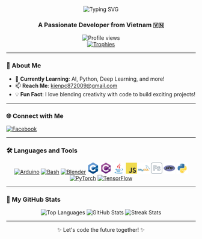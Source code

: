 <p align="center">
  <img src="https://readme-typing-svg.herokuapp.com?font=Fira+Code&size=28&color=1E3C72&center=true&vCenter=true&width=450&lines=Hi+👋,+I'm+Hà+Trí+Kiên" alt="Typing SVG">
</p>
<h3 align="center">A Passionate Developer from Vietnam 🇻🇳</h3>

<p align="center">
  <img src="https://komarev.com/ghpvc/?username=kienpc1234&label=Profile%20views&color=0e75b6&style=flat" alt="Profile views">
  <br>
  <a href="https://github.com/ryo-ma/github-profile-trophy">
    <img src="https://github-profile-trophy.vercel.app/?username=kienpc1234&theme=dracula&margin-w=8&margin-h=8&no-frame=true&column=6" alt="Trophies">
  </a>
</p>

---

### 🚀 About Me
- 🌱 **Currently Learning**: AI, Python, Deep Learning, and more!
- 📫 **Reach Me**: [kienpc872009@gmail.com](mailto:kienpc872009@gmail.com)
- 💡 **Fun Fact**: I love blending creativity with code to build exciting projects!

---

<p align="center">
  <h3>🌐 Connect with Me</h3>
  <a href="https://fb.com/hatrikienfhl31796" target="_blank">
    <img src="https://raw.githubusercontent.com/rahuldkjain/github-profile-readme-generator/master/src/images/icons/Social/facebook.svg" alt="Facebook" height="30" width="30">
  </a>
</p>

---

### 🛠️ Languages and Tools
<p align="center">
  <a href="https://www.arduino.cc/" target="_blank"><img src="https://cdn.worldvectorlogo.com/logos/arduino-1.svg" alt="Arduino" width="30" height="30"></a>
  <a href="https://www.gnu.org/software/bash/" target="_blank"><img src="https://www.vectorlogo.zone/logos/gnu_bash/gnu_bash-icon.svg" alt="Bash" width="30" height="30"></a>
  <a href="https://www.blender.org/" target="_blank"><img src="https://download.blender.org/branding/community/blender_community_badge_white.svg" alt="Blender" width="30" height="30"></a>
  <a href="https://www.w3schools.com/cpp/" target="_blank"><img src="https://raw.githubusercontent.com/devicons/devicon/master/icons/cplusplus/cplusplus-original.svg" alt="C++" width="30" height="30"></a>
  <a href="https://www.w3schools.com/cs/" target="_blank"><img src="https://raw.githubusercontent.com/devicons/devicon/master/icons/csharp/csharp-original.svg" alt="C#" width="30" height="30"></a>
  <a href="https://www.java.com" target="_blank"><img src="https://raw.githubusercontent.com/devicons/devicon/master/icons/java/java-original.svg" alt="Java" width="30" height="30"></a>
  <a href="https://developer.mozilla.org/en-US/docs/Web/JavaScript" target="_blank"><img src="https://raw.githubusercontent.com/devicons/devicon/master/icons/javascript/javascript-original.svg" alt="JavaScript" width="30" height="30"></a>
  <a href="https://www.mysql.com/" target="_blank"><img src="https://raw.githubusercontent.com/devicons/devicon/master/icons/mysql/mysql-original-wordmark.svg" alt="MySQL" width="30" height="30"></a>
  <a href="https://www.photoshop.com/en" target="_blank"><img src="https://raw.githubusercontent.com/devicons/devicon/master/icons/photoshop/photoshop-line.svg" alt="Photoshop" width="30" height="30"></a>
  <a href="https://www.php.net" target="_blank"><img src="https://raw.githubusercontent.com/devicons/devicon/master/icons/php/php-original.svg" alt="PHP" width="30" height="30"></a>
  <a href="https://www.python.org" target="_blank"><img src="https://raw.githubusercontent.com/devicons/devicon/master/icons/python/python-original.svg" alt="Python" width="30" height="30"></a>
  <a href="https://pytorch.org/" target="_blank"><img src="https://www.vectorlogo.zone/logos/pytorch/pytorch-icon.svg" alt="PyTorch" width="30" height="30"></a>
  <a href="https://www.tensorflow.org" target="_blank"><img src="https://www.vectorlogo.zone/logos/tensorflow/tensorflow-icon.svg" alt="TensorFlow" width="30" height="30"></a>
</p>

---

### 🌟 My GitHub Stats
<p align="center">
  <img src="https://github-readme-stats.vercel.app/api/top-langs?username=kienpc1234&show_icons=true&locale=en&layout=compact&theme=dracula&hide_border=true&card_width=220" alt="Top Languages" width="220">
  <img src="https://github-readme-stats.vercel.app/api?username=kienpc1234&show_icons=true&locale=en&theme=dracula&hide_border=true&card_width=220" alt="GitHub Stats" width="220">
  <img src="https://github-readme-streak-stats.herokuapp.com/?user=kienpc1234&theme=dracula&hide_border=true&card_width=220" alt="Streak Stats" width="220">
</p>

---

<p align="center">
  ✨ Let's code the future together! ✨
</p>
